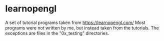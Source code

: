 # learnopengl
A set of tutorial programs taken from https://learnopengl.com/
Most programs were not written by me, but instead taken from the tutorials.
The exceptions are files in the "0x_testing" directories.